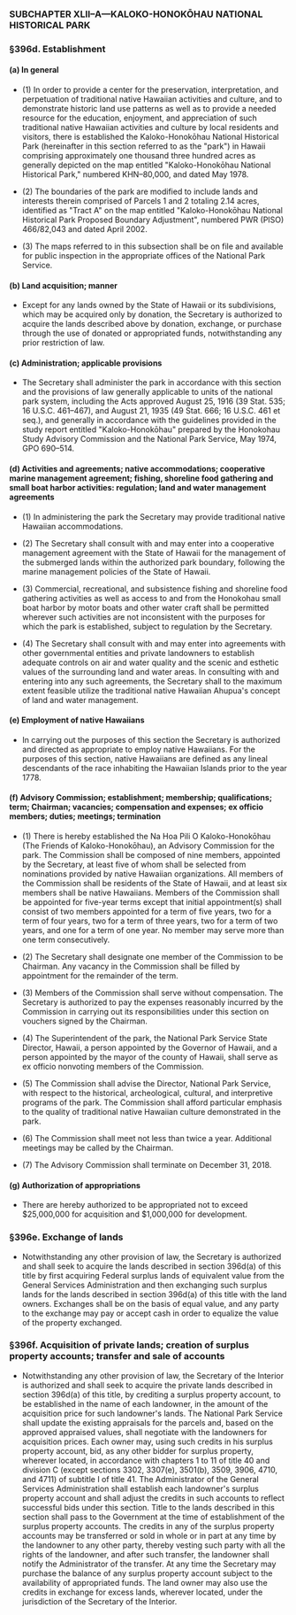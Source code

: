 ### SUBCHAPTER XLII–A—KALOKO-HONOKŌHAU NATIONAL HISTORICAL PARK

### §396d. Establishment
#### (a) In general
* (1) In order to provide a center for the preservation, interpretation, and perpetuation of traditional native Hawaiian activities and culture, and to demonstrate historic land use patterns as well as to provide a needed resource for the education, enjoyment, and appreciation of such traditional native Hawaiian activities and culture by local residents and visitors, there is established the Kaloko-Honokōhau National Historical Park (hereinafter in this section referred to as the "park") in Hawaii comprising approximately one thousand three hundred acres as generally depicted on the map entitled "Kaloko-Honokōhau National Historical Park," numbered KHN–80,000, and dated May 1978.

* (2) The boundaries of the park are modified to include lands and interests therein comprised of Parcels 1 and 2 totaling 2.14 acres, identified as "Tract A" on the map entitled "Kaloko-Honokōhau National Historical Park Proposed Boundary Adjustment", numbered PWR (PISO) 466/82,043 and dated April 2002.

* (3) The maps referred to in this subsection shall be on file and available for public inspection in the appropriate offices of the National Park Service.

#### (b) Land acquisition; manner
* Except for any lands owned by the State of Hawaii or its subdivisions, which may be acquired only by donation, the Secretary is authorized to acquire the lands described above by donation, exchange, or purchase through the use of donated or appropriated funds, notwithstanding any prior restriction of law.

#### (c) Administration; applicable provisions
* The Secretary shall administer the park in accordance with this section and the provisions of law generally applicable to units of the national park system, including the Acts approved August 25, 1916 (39 Stat. 535; 16 U.S.C. 461–467), and August 21, 1935 (49 Stat. 666; 16 U.S.C. 461 et seq.), and generally in accordance with the guidelines provided in the study report entitled "Kaloko-Honokōhau" prepared by the Honokohau Study Advisory Commission and the National Park Service, May 1974, GPO 690–514.

#### (d) Activities and agreements; native accommodations; cooperative marine management agreement; fishing, shoreline food gathering and small boat harbor activities: regulation; land and water management agreements
* (1) In administering the park the Secretary may provide traditional native Hawaiian accommodations.

* (2) The Secretary shall consult with and may enter into a cooperative management agreement with the State of Hawaii for the management of the submerged lands within the authorized park boundary, following the marine management policies of the State of Hawaii.

* (3) Commercial, recreational, and subsistence fishing and shoreline food gathering activities as well as access to and from the Honokohau small boat harbor by motor boats and other water craft shall be permitted wherever such activities are not inconsistent with the purposes for which the park is established, subject to regulation by the Secretary.

* (4) The Secretary shall consult with and may enter into agreements with other governmental entities and private landowners to establish adequate controls on air and water quality and the scenic and esthetic values of the surrounding land and water areas. In consulting with and entering into any such agreements, the Secretary shall to the maximum extent feasible utilize the traditional native Hawaiian Ahupua's concept of land and water management.

#### (e) Employment of native Hawaiians
* In carrying out the purposes of this section the Secretary is authorized and directed as appropriate to employ native Hawaiians. For the purposes of this section, native Hawaiians are defined as any lineal descendants of the race inhabiting the Hawaiian Islands prior to the year 1778.

#### (f) Advisory Commission; establishment; membership; qualifications; term; Chairman; vacancies; compensation and expenses; ex officio members; duties; meetings; termination
* (1) There is hereby established the Na Hoa Pili O Kaloko-Honokōhau (The Friends of Kaloko-Honokōhau), an Advisory Commission for the park. The Commission shall be composed of nine members, appointed by the Secretary, at least five of whom shall be selected from nominations provided by native Hawaiian organizations. All members of the Commission shall be residents of the State of Hawaii, and at least six members shall be native Hawaiians. Members of the Commission shall be appointed for five-year terms except that initial appointment(s) shall consist of two members appointed for a term of five years, two for a term of four years, two for a term of three years, two for a term of two years, and one for a term of one year. No member may serve more than one term consecutively.

* (2) The Secretary shall designate one member of the Commission to be Chairman. Any vacancy in the Commission shall be filled by appointment for the remainder of the term.

* (3) Members of the Commission shall serve without compensation. The Secretary is authorized to pay the expenses reasonably incurred by the Commission in carrying out its responsibilities under this section on vouchers signed by the Chairman.

* (4) The Superintendent of the park, the National Park Service State Director, Hawaii, a person appointed by the Governor of Hawaii, and a person appointed by the mayor of the county of Hawaii, shall serve as ex officio nonvoting members of the Commission.

* (5) The Commission shall advise the Director, National Park Service, with respect to the historical, archeological, cultural, and interpretive programs of the park. The Commission shall afford particular emphasis to the quality of traditional native Hawaiian culture demonstrated in the park.

* (6) The Commission shall meet not less than twice a year. Additional meetings may be called by the Chairman.

* (7) The Advisory Commission shall terminate on December 31, 2018.

#### (g) Authorization of appropriations
* There are hereby authorized to be appropriated not to exceed $25,000,000 for acquisition and $1,000,000 for development.

### §396e. Exchange of lands
* Notwithstanding any other provision of law, the Secretary is authorized and shall seek to acquire the lands described in section 396d(a) of this title by first acquiring Federal surplus lands of equivalent value from the General Services Administration and then exchanging such surplus lands for the lands described in section 396d(a) of this title with the land owners. Exchanges shall be on the basis of equal value, and any party to the exchange may pay or accept cash in order to equalize the value of the property exchanged.

### §396f. Acquisition of private lands; creation of surplus property accounts; transfer and sale of accounts
* Notwithstanding any other provision of law, the Secretary of the Interior is authorized and shall seek to acquire the private lands described in section 396d(a) of this title, by crediting a surplus property account, to be established in the name of each landowner, in the amount of the acquisition price for such landowner's lands. The National Park Service shall update the existing appraisals for the parcels and, based on the approved appraised values, shall negotiate with the landowners for acquisition prices. Each owner may, using such credits in his surplus property account, bid, as any other bidder for surplus property, wherever located, in accordance with chapters 1 to 11 of title 40 and division C (except sections 3302, 3307(e), 3501(b), 3509, 3906, 4710, and 4711) of subtitle I of title 41. The Administrator of the General Services Administration shall establish each landowner's surplus property account and shall adjust the credits in such accounts to reflect successful bids under this section. Title to the lands described in this section shall pass to the Government at the time of establishment of the surplus property accounts. The credits in any of the surplus property accounts may be transferred or sold in whole or in part at any time by the landowner to any other party, thereby vesting such party with all the rights of the landowner, and after such transfer, the landowner shall notify the Administrator of the transfer. At any time the Secretary may purchase the balance of any surplus property account subject to the availability of appropriated funds. The land owner may also use the credits in exchange for excess lands, wherever located, under the jurisdiction of the Secretary of the Interior.